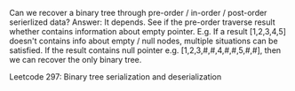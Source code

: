 Can we recover a binary tree through pre-order / in-order / post-order serierlized data?
Answer: It depends. See if the pre-order traverse result whether contains information about empty pointer.
E.g. If a result [1,2,3,4,5] doesn't contains info about empty / null nodes, multiple situations can be satisfied.
If the result contains null pointer e.g. [1,2,3,#,#,4,#,#,5,#,#], then we can recover the only binary tree.

Leetcode 297: Binary tree serialization and deserialization
```java
```

